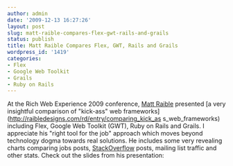 ```yaml
---
author: admin
date: '2009-12-13 16:27:26'
layout: post
slug: matt-raible-compares-flex-gwt-rails-and-grails
status: publish
title: Matt Raible Compares Flex, GWT, Rails and Grails
wordpress_id: '1419'
categories:
- Flex
- Google Web Toolkit
- Grails
- Ruby on Rails
---
```


At the Rich Web Experience 2009 conference, [Matt
Raible](http://raibledesigns.com/) presented [a very insightful comparison of
"kick-ass" web frameworks](http://raibledesigns.com/rd/entry/comparing_kick_as
s_web_frameworks) including Flex, Google Web Toolkit (GWT), Ruby on Rails and
Grails. I appreciate his "right tool for the job" approach which moves beyond
technology dogma towards real solutions. He includes some very revealing
charts comparing jobs posts, [StackOverflow](http://www.stackoverflow.com)
posts, mailing list traffic and other stats. Check out the slides from his
presentation:

